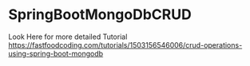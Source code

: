# SpringBootMongoDbCRUD
Look Here for more detailed Tutorial https://fastfoodcoding.com/tutorials/1503156546006/crud-operations-using-spring-boot-mongodb
